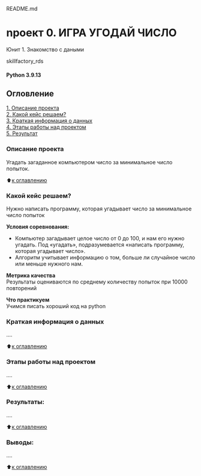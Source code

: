 README.md
# npoeкт 0. ИГРА УГОДАЙ ЧИСЛО 
Юнит 1. Знакомство с даными

skillfactory_rds
#### Python 3.9.13
## Огловление

[1. Описание проекта](https://github.com/alexey273-27/sf_data_sciense/blob/main/project_0/README.md#Описание-проекта)  
[2. Какой кейс решаем?](https://github.com/alexey273-27/sf_data_sciense/blob/main/project_0/README.md#Какой-кейс-решаем?)  
[3. Краткая информация о данных](https://github.com/alexey273-27/sf_data_sciense/blob/main/project_0/README.md#Краткая-информация-о-данных)  
[4. Этапы работы над проектом  ](https://github.com/alexey273-27/sf_data_sciense/blob/main/project_0/README.md#Этапы-работы-над-проектом )  
[5. Результат](https://github.com/alexey273-27/sf_data_sciense/blob/main/project_0/README.md#Результат)  

### Описание проекта    
Угадать загаданное компьютером число за минимальное число попыток.

:arrow_up:[к оглавлению](https://github.com/alexey273-27/sf_data_sciense/blob/main/project_0/README.md#Огловление)


### Какой кейс решаем?    
Нужно написать программу, которая угадывает число за минимальное число попыток

**Условия соревнования:**  
- Компьютер загадывает целое число от 0 до 100, и нам его нужно угадать. Под «угадать», подразумевается «написать программу, которая угадывает число».
- Алгоритм учитывает информацию о том, больше ли случайное число или меньше нужного нам.

**Метрика качества**     
Результаты оцениваются по среднему количеству попыток при 10000 повторений

**Что практикуем**     
Учимся писать хороший код на python


### Краткая информация о данных
....
  
:arrow_up:[к оглавлению](https://github.com/alexey273-27/sf_data_sciense/blob/main/project_0/README.md#Огловление)


### Этапы работы над проектом  
....

:arrow_up:[к оглавлению](https://github.com/alexey273-27/sf_data_sciense/blob/main/project_0/README.md#Огловление)


### Результаты:  
....

:arrow_up:[к оглавлению](https://github.com/alexey273-27/sf_data_sciense/blob/main/project_0/README.md#Огловление)


### Выводы:  
....

:arrow_up:[к оглавлению](https://github.com/alexey273-27/sf_data_sciense/blob/main/project_0/README.md#Огловление)


